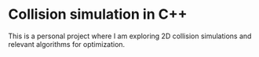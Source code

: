 # Collision simulation in C++

This is a personal project where I am exploring 2D collision simulations and relevant algorithms for optimization.

